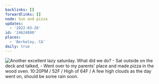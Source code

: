 ```yaml
---
backlinks: []
forwardlinks: []
node: Sun and pizza
updates:
  - '2022-03-26'
id: '24624080'
places:
  - 'Berkeley, CA'
daily: true
---
```

![Another excellent lazy saturday. What did we do? - Sat outside on the deck and talked, - Went over to my parents' place and made pizza in the wood oven. 10:20PM / 52F / High of 64F / A few high clouds as the day went on, should be some rain soon.](images/24624080/JRHAwtKzPY-daily.webp "")
